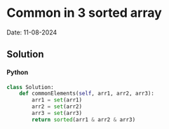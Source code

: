 
# Common in 3 sorted array

Date: 11-08-2024

## Solution
#### Python
```python
class Solution:
    def commonElements(self, arr1, arr2, arr3):
        arr1 = set(arr1)
        arr2 = set(arr2)
        arr3 = set(arr3)
        return sorted(arr1 & arr2 & arr3)
```
        